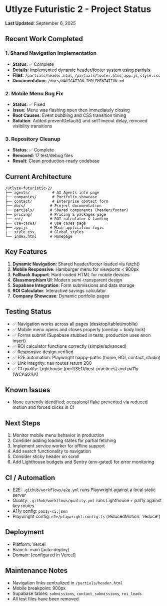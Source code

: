 # Utlyze Futuristic 2 - Project Status

**Last Updated**: September 6, 2025

## Recent Work Completed

### 1. Shared Navigation Implementation
- **Status**: ✅ Complete
- **Details**: Implemented dynamic header/footer system using partials
- **Files**: `/partials/header.html`, `/partials/footer.html`, `app.js`, `style.css`
- **Documentation**: `/docs/NAVIGATION_IMPLEMENTATION.md`

### 2. Mobile Menu Bug Fix
- **Status**: ✅ Fixed
- **Issue**: Menu was flashing open then immediately closing
- **Root Causes**: Event bubbling and CSS transition timing
- **Solution**: Added preventDefault() and setTimeout delay, removed visibility transitions

### 3. Repository Cleanup
- **Status**: ✅ Complete
- **Removed**: 17 test/debug files
- **Result**: Clean production-ready codebase

## Current Architecture

```
/utlyze-futuristic-2/
├── agents/          # AI Agents info page
├── companies/       # Portfolio showcase
├── contact/         # Enterprise contact form
├── docs/           # Project documentation
├── partials/       # Shared components (header/footer)
├── pricing/        # Pricing & packages page
├── roi/            # ROI calculator & landing
├── use-cases/      # Use cases page
├── app.js          # Main application logic
├── style.css       # Global styles
└── index.html      # Homepage
```

## Key Features

1. **Dynamic Navigation**: Shared header/footer loaded via fetch()
2. **Mobile Responsive**: Hamburger menu for viewports < 900px
3. **Fallback Support**: Hard-coded HTML for mobile devices
4. **Glassmorphism UI**: Modern semi-transparent design
5. **Supabase Integration**: Form submissions and data storage
6. **ROI Calculator**: Interactive savings calculator
7. **Company Showcase**: Dynamic portfolio pages

## Testing Status

- ✅ Navigation works across all pages (desktop/tablet/mobile)
- ✅ Mobile menu opens and closes properly (overlay + body lock)
- ✅ Forms submit (Supabase stubbed in tests; production uses anon insert)
- ✅ ROI calculator functions correctly (simple/advanced)
- ✅ Responsive design verified
- ✅ E2E automation: Playwright happy-paths (home, ROI, contact, studio)
- ✅ Link integrity: nav routes return 200
- ✅ CI quality: Lighthouse (perf/SEO/best-practices) and pa11y (WCAG2AA)

## Known Issues

- None currently identified; occasional flake prevented via reduced motion and forced clicks in CI

## Next Steps

1. Monitor mobile menu behavior in production
2. Consider adding loading states for partial fetching
3. Implement service worker for offline support
4. Add search functionality to navigation
5. Consider sticky header on scroll
6. Add Lighthouse budgets and Sentry (env-gated) for error monitoring

## CI / Automation

- E2E: `.github/workflows/e2e.yml` runs Playwright against a local static server
- Quality: `.github/workflows/quality.yml` runs Lighthouse + pa11y against key routes
- A11y config: `pa11y-ci.json`
- Playwright config: `e2e/playwright.config.ts` (reducedMotion: 'reduce')

## Deployment

- Platform: Vercel
- Branch: main (auto-deploy)
- Domain: [configured in Vercel]

## Maintenance Notes

- Navigation links centralized in `/partials/header.html`
- Mobile breakpoint: 900px
- Supabase tables: `submissions`, `contact_submissions`, `roi_leads`
- All test files have been removed
